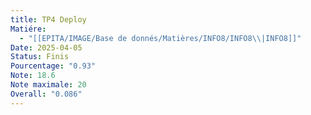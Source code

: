 ```yaml
---
title: TP4 Deploy
Matiére:
  - "[[EPITA/IMAGE/Base de donnés/Matières/INFO8/INFO8\\|INFO8]]"
Date: 2025-04-05
Status: Finis
Pourcentage: "0.93"
Note: 18.6
Note maximale: 20
Overall: "0.086"
---
```

